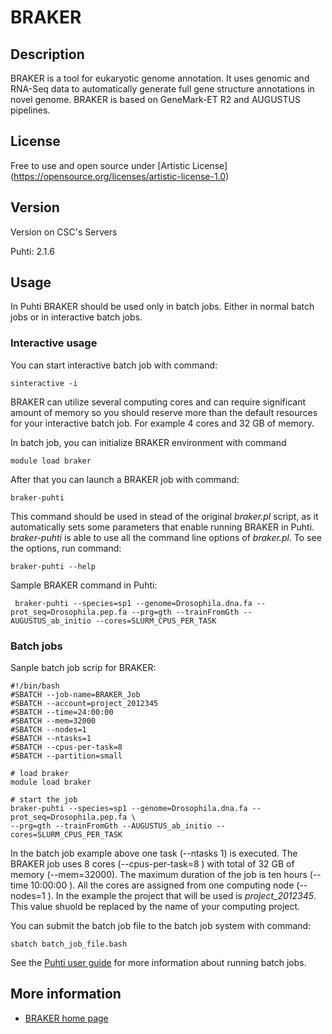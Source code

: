 # BRAKER

## Description

BRAKER is a tool for eukaryotic genome annotation. 
It uses genomic and RNA-Seq data to automatically generate full gene structure annotations in novel genome.
BRAKER is based on GeneMark-ET R2 and AUGUSTUS pipelines.

## License

Free to use and open source under [Artistic License] (https://opensource.org/licenses/artistic-license-1.0)

## Version

Version on CSC's Servers

Puhti: 2.1.6


## Usage

In Puhti BRAKER should be used only in batch jobs. Either in normal batch jobs or in interactive batch jobs.

### Interactive usage

You can start interactive batch job with command:

```text
sinteractive -i
```
BRAKER can utilize several computing cores and can require significant amount of memory so you should reserve
more than the default resources for your interactive batch job. For example 4 cores and 32 GB of memory. 

In batch job, you can initialize BRAKER environment with command

```text
module load braker
```
After that you can launch a BRAKER job with command:

```text
braker-puhti
```

This command should be used in stead of the original _braker.pl_ script, as it automatically sets 
some parameters that enable running BRAKER in Puhti. _braker-puhti_ is able to use all the command line options
of _braker.pl_. To see the options, run command:

```text
braker-puhti --help
```
Sample BRAKER command in Puhti:

```text
 braker-puhti --species=sp1 --genome=Drosophila.dna.fa --prot_seq=Drosophila.pep.fa --prg=gth --trainFromGth --AUGUSTUS_ab_initio --cores=SLURM_CPUS_PER_TASK
 ```
 ### Batch jobs
 
 Sanple batch job scrip for BRAKER:
 
 ```text
#!/bin/bash
#SBATCH --job-name=BRAKER_Job
#SBATCH --account=project_2012345
#SBATCH --time=24:00:00
#SBATCH --mem=32000
#SBATCH --nodes=1
#SBATCH --ntasks=1
#SBATCH --cpus-per-task=8  
#SBATCH --partition=small

# load braker
module load braker

# start the job
braker-puhti --species=sp1 --genome=Drosophila.dna.fa --prot_seq=Drosophila.pep.fa \
--prg=gth --trainFromGth --AUGUSTUS_ab_initio --cores=SLURM_CPUS_PER_TASK

```
In the batch job example above one task (--ntasks 1) is executed. The BRAKER job uses 8 cores (--cpus-per-task=8 ) with total of 32 GB of memory (--mem=32000). 
The maximum duration of the job is ten hours (--time 10:00:00 ). 
All the cores are assigned from one computing node (--nodes=1 ). 
In the example the project that will be used is _project_2012345_. 
This value shuold be replaced by the name of your computing project.

You can submit the batch job file to the batch job system with command:

```
sbatch batch_job_file.bash
```
See the [Puhti user guide](../computing/running/getting-started.md) for more information about running batch jobs.
 
 
 
 
## More information

   * [BRAKER home page](https://github.com/Gaius-Augustus/BRAKER)
